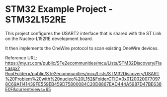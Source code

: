 # STM32 Example Project - STM32L152RE

This project configures the USART2 interface that is shared with the ST Link on the Nucleo-L152RE development board.

It then implements the OneWire protocol to scan existing OneWire devices.

Reference URL: https://my.st.com/public/STe2ecommunities/mcu/Lists/STM32Discovery/Flat.aspx?RootFolder=/public/STe2ecommunities/mcu/Lists/STM32Discovery/USART%20Problem%20with%20nucleo%20L152&FolderCTID=0x01200200770978C69A1141439FE559EB459D75800084C20D8867EAD444A5987D47BE638E0F&currentviews=65